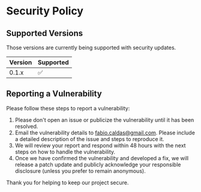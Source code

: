 # Security Policy

## Supported Versions

Those versions are currently being supported with security updates.

| Version | Supported          |
| ------- | ------------------ |
|  0.1.x  | :white_check_mark: |

## Reporting a Vulnerability

Please follow these steps to report a vulnerability:

1. Please don't open an issue or publicize the vulnerability until it has been resolved.
2. Email the vulnerability details to [fabio.caldas@gmail.com](mailto:fabio.caldas@gmail.com). Please include a detailed description of the issue and steps to reproduce it.
3. We will review your report and respond within 48 hours with the next steps on how to handle the vulnerability.
4. Once we have confirmed the vulnerability and developed a fix, we will release a patch update and publicly acknowledge your responsible disclosure (unless you prefer to remain anonymous).

Thank you for helping to keep our project secure.
